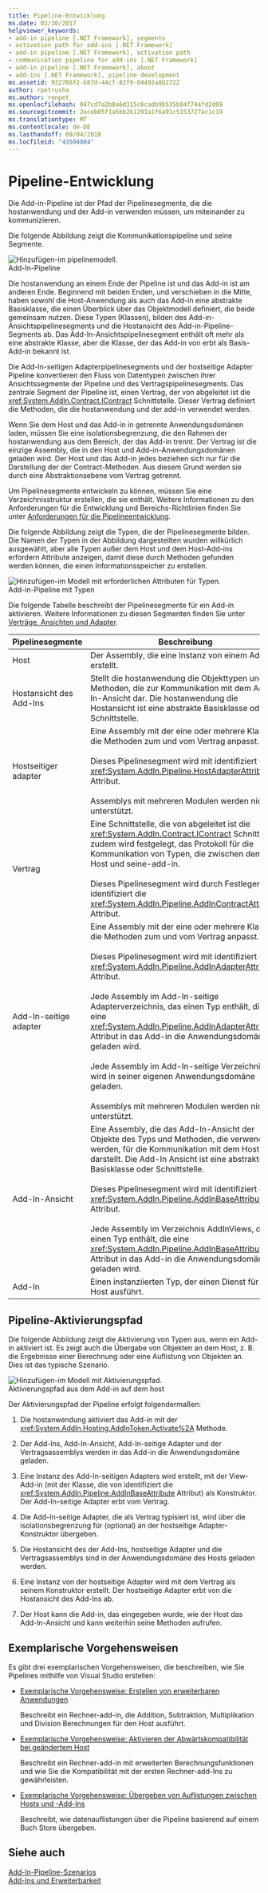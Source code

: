 ```yaml
---
title: Pipeline-Entwicklung
ms.date: 03/30/2017
helpviewer_keywords:
- add-in pipeline [.NET Framework], segments
- activation path for add-ins [.NET Framework]
- add-in pipeline [.NET Framework], activation path
- communication pipeline for add-ins [.NET Framework]
- add-in pipeline [.NET Framework], about
- add-ins [.NET Framework], pipeline development
ms.assetid: 932788f2-b87d-44cf-82f9-04492a8b2722
author: rpetrusha
ms.author: ronpet
ms.openlocfilehash: 047cd7a2b8a6d315c6cadb9b535b84f744fd2d09
ms.sourcegitcommit: 2eceb05f1a5bb261291a1f6a91c5153727ac1c19
ms.translationtype: MT
ms.contentlocale: de-DE
ms.lasthandoff: 09/04/2018
ms.locfileid: "43504884"
---
```

# <a name="pipeline-development"></a>Pipeline-Entwicklung
Die Add-in-Pipeline ist der Pfad der Pipelinesegmente, die die hostanwendung und der Add-in verwenden müssen, um miteinander zu kommunizieren.  
  
 Die folgende Abbildung zeigt die Kommunikationspipeline und seine Segmente.  
  
 ![Hinzufügen&#45;im pipelinemodell. ](../../../docs/framework/add-ins/media/addin1.png "AddIn1")  
Add-In-Pipeline  
  
 Die hostanwendung an einem Ende der Pipeline ist und das Add-in ist am anderen Ende. Beginnend mit beiden Enden, und verschieben in die Mitte, haben sowohl die Host-Anwendung als auch das Add-in eine abstrakte Basisklasse, die einen Überblick über das Objektmodell definiert, die beide gemeinsam nutzen. Diese Typen (Klassen), bilden des Add-in-Ansichtspipelinesegments und die Hostansicht des Add-in-Pipeline-Segments ab. Das Add-In-Ansichtspipelinesegment enthält oft mehr als eine abstrakte Klasse, aber die Klasse, der das Add-in von erbt als Basis-Add-in bekannt ist.  
  
 Die Add-In-seitigen Adapterpipelinesegments und der hostseitige Adapter Pipeline konvertieren den Fluss von Datentypen zwischen ihrer Ansichtssegmente der Pipeline und des Vertragspipelinesegments. Das zentrale Segment der Pipeline ist, einen Vertrag, der von abgeleitet ist die <xref:System.AddIn.Contract.IContract> Schnittstelle. Dieser Vertrag definiert die Methoden, die die hostanwendung und der add-in verwendet werden.  
  
 Wenn Sie dem Host und das Add-in in getrennte Anwendungsdomänen laden, müssen Sie eine isolationsbegrenzung, die den Rahmen der hostanwendung aus dem Bereich, der das Add-in trennt. Der Vertrag ist die einzige Assembly, die in den Host und Add-in-Anwendungsdomänen geladen wird. Der Host und das Add-in jedes beziehen sich nur für die Darstellung der der Contract-Methoden. Aus diesem Grund werden sie durch eine Abstraktionsebene vom Vertrag getrennt.  
  
 Um Pipelinesegmente entwickeln zu können, müssen Sie eine Verzeichnisstruktur erstellen, die sie enthält. Weitere Informationen zu den Anforderungen für die Entwicklung und Bereichs-Richtlinien finden Sie unter [Anforderungen für die Pipelineentwicklung](https://msdn.microsoft.com/library/ef9fa986-e80b-43e1-868b-247f4c1d9da5).  
  
 Die folgende Abbildung zeigt die Typen, die der Pipelinesegmente bilden. Die Namen der Typen in der Abbildung dargestellten wurden willkürlich ausgewählt, aber alle Typen außer dem Host und dem Host-Add-ins erfordern Attribute anzeigen, damit diese durch Methoden gefunden werden können, die einen Informationsspeicher zu erstellen.  
  
 ![Hinzufügen&#45;im Modell mit erforderlichen Attributen für Typen. ](../../../docs/framework/add-ins/media/addin-model.png "AddIn_Model")  
Add-in-Pipeline mit Typen  
  
 Die folgende Tabelle beschreibt der Pipelinesegmente für ein Add-in aktivieren. Weitere Informationen zu diesen Segmenten finden Sie unter [Verträge, Ansichten und Adapter](https://msdn.microsoft.com/library/a6460173-9507-4b87-8c07-d4ee245d715c).  
  
|Pipelinesegmente|Beschreibung|  
|----------------------|-----------------|  
|Host|Der Assembly, die eine Instanz von einem Add-in erstellt.|  
|Hostansicht des Add-Ins|Stellt die hostanwendung die Objekttypen und Methoden, die zur Kommunikation mit dem Add-In-Ansicht dar. Die hostanwendung die Hostansicht ist eine abstrakte Basisklasse oder Schnittstelle.|  
|Hostseitiger adapter|Eine Assembly mit der eine oder mehrere Klassen, die Methoden zum und vom Vertrag anpasst.<br /><br /> Dieses Pipelinesegment wird mit identifiziert die <xref:System.AddIn.Pipeline.HostAdapterAttribute> Attribut.<br /><br /> Assemblys mit mehreren Modulen werden nicht unterstützt.|  
|Vertrag|Eine Schnittstelle, die von abgeleitet ist die <xref:System.AddIn.Contract.IContract> Schnittstelle zudem wird festgelegt, das Protokoll für die Kommunikation von Typen, die zwischen dem Host und seine-add-in.<br /><br /> Dieses Pipelinesegment wird durch Festlegen von identifiziert die <xref:System.AddIn.Pipeline.AddInContractAttribute> Attribut.|  
|Add-In-seitige adapter|Eine Assembly mit der eine oder mehrere Klassen, die Methoden zum und vom Vertrag anpasst.<br /><br /> Dieses Pipelinesegment wird mit identifiziert die <xref:System.AddIn.Pipeline.AddInAdapterAttribute> Attribut.<br /><br /> Jede Assembly im Add-In-seitige Adapterverzeichnis, das einen Typ enthält, die eine <xref:System.AddIn.Pipeline.AddInAdapterAttribute> Attribut in das Add-in die Anwendungsdomäne geladen wird.<br /><br /> Jede Assembly im Add-In-seitige Verzeichnis wird in seiner eigenen Anwendungsdomäne geladen.<br /><br /> Assemblys mit mehreren Modulen werden nicht unterstützt.|  
|Add-In-Ansicht|Eine Assembly, die das Add-In-Ansicht der Objekte des Typs und Methoden, die verwendet werden, für die Kommunikation mit dem Host darstellt. Die Add-In Ansicht ist eine abstrakte Basisklasse oder Schnittstelle.<br /><br /> Dieses Pipelinesegment wird mit identifiziert die <xref:System.AddIn.Pipeline.AddInBaseAttribute> Attribut.<br /><br /> Jede Assembly im Verzeichnis AddInViews, das einen Typ enthält, die eine <xref:System.AddIn.Pipeline.AddInBaseAttribute> Attribut in das Add-in die Anwendungsdomäne geladen wird.|  
|Add-In|Einen instanziierten Typ, der einen Dienst für den Host ausführt.|  
  
## <a name="pipeline-activation-path"></a>Pipeline-Aktivierungspfad  
 Die folgende Abbildung zeigt die Aktivierung von Typen aus, wenn ein Add-in aktiviert ist. Es zeigt auch die Übergabe von Objekten an dem Host, z. B. die Ergebnisse einer Berechnung oder eine Auflistung von Objekten an. Dies ist das typische Szenario.  
  
 ![Hinzufügen&#45;im Modell mit Aktivierungspfad. ](../../../docs/framework/add-ins/media/addin6.png "AddIn6")  
Aktivierungspfad aus dem Add-in auf dem host  
  
 Der Aktivierungspfad der Pipeline erfolgt folgendermaßen:  
  
1.  Die hostanwendung aktiviert das Add-in mit der <xref:System.AddIn.Hosting.AddInToken.Activate%2A> Methode.  
  
2.  Der Add-Ins, Add-In-Ansicht, Add-In-seitige Adapter und der Vertragsassemblys werden in das Add-in die Anwendungsdomäne geladen.  
  
3.  Eine Instanz des Add-In-seitigen Adapters wird erstellt, mit der View-Add-in (mit der Klasse, die von identifiziert die <xref:System.AddIn.Pipeline.AddInBaseAttribute> Attribut) als Konstruktor. Der Add-In-seitige Adapter erbt vom Vertrag.  
  
4.  Die Add-In-seitige Adapter, die als Vertrag typisiert ist, wird über die isolationsbegrenzung für (optional) an der hostseitige Adapter-Konstruktor übergeben.  
  
5.  Die Hostansicht des der Add-Ins, hostseitige Adapter und die Vertragsassemblys sind in der Anwendungsdomäne des Hosts geladen werden.  
  
6.  Eine Instanz von der hostseitige Adapter wird mit dem Vertrag als seinem Konstruktor erstellt. Der hostseitige Adapter erbt von die Hostansicht des Add-Ins ab.  
  
7.  Der Host kann die Add-in, das eingegeben wurde, wie der Host das Add-In-Ansicht und kann weiterhin seine Methoden aufrufen.  
  
## <a name="walkthroughs"></a>Exemplarische Vorgehensweisen  
 Es gibt drei exemplarischen Vorgehensweisen, die beschreiben, wie Sie Pipelines mithilfe von Visual Studio erstellen:  
  
-   [Exemplarische Vorgehensweise: Erstellen von erweiterbaren Anwendungen](../../../docs/framework/add-ins/walkthrough-create-extensible-app.md)  
  
     Beschreibt ein Rechner-add-in, die Addition, Subtraktion, Multiplikation und Division Berechnungen für den Host ausführt.  
  
-   [Exemplarische Vorgehensweise: Aktivieren der Abwärtskompatibilität bei geändertem Host](https://msdn.microsoft.com/library/6fa15bb5-8f04-407d-bd7d-675dc043c848)  
  
     Beschreibt ein Rechner-add-in mit erweiterten Berechnungsfunktionen und wie Sie die Kompatibilität mit der ersten Rechner-add-Ins zu gewährleisten.  
  
-   [Exemplarische Vorgehensweise: Übergeben von Auflistungen zwischen Hosts und -Add-Ins](https://msdn.microsoft.com/library/b532c604-548e-4fab-b11c-377257dd0ee5)  
  
     Beschreibt, wie datenauflistungen über die Pipeline basierend auf einem Buch Store übergeben.  
  
## <a name="see-also"></a>Siehe auch  
 [Add-In-Pipeline-Szenarios](https://msdn.microsoft.com/library/feb70e0b-8734-494c-aeaf-b567f014043e)  
 [Add-Ins und Erweiterbarkeit](../../../docs/framework/add-ins/index.md)
